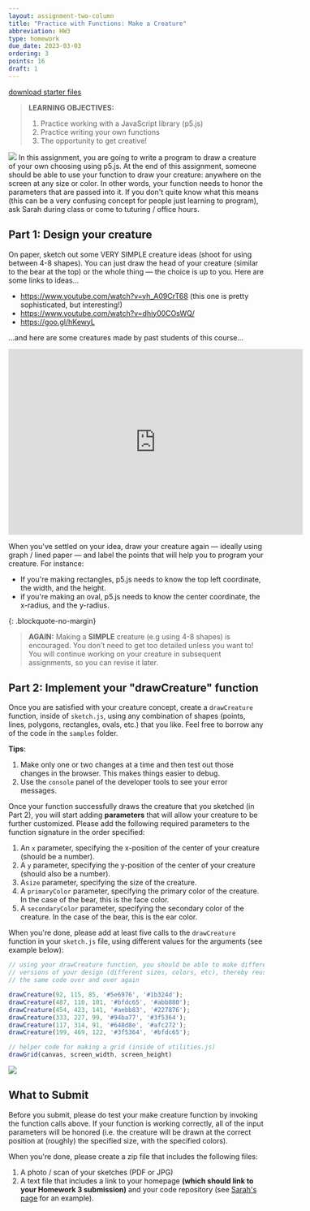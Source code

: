 ```yaml
---
layout: assignment-two-column
title: "Practice with Functions: Make a Creature"
abbreviation: HW3
type: homework
due_date: 2023-03-03
ordering: 3
points: 16
draft: 1
---
```


<a class="nu-button" href="/spring2024/course-files/homework/hw03.zip">
    download starter files 
    <i class="fas fa-download"></i>
</a>

> **LEARNING OBJECTIVES:** 
> 1. Practice working with a JavaScript library (p5.js)
> 1. Practice writing your own functions
> 1. The opportunity to get creative!

<img class="creature" src="/spring2024/assets/images/homework/hw03/creature.png" /> In this assignment, you are going to write a program to draw a creature of your own choosing using p5.js. At the end of this assignment, someone should be able to use your function to draw your creature: anywhere on the screen at any size or color. In other words, your function needs to honor the parameters that are passed into it. If you don't quite know what this means (this can be a very confusing concept for people just learning to program), ask Sarah during class or come to tuturing / office hours.

## Part 1: Design your creature
On paper, sketch out some VERY SIMPLE creature ideas (shoot for using between 4-8 shapes). You can just draw the head of your creature (similar to the bear at the top) or the whole thing — the choice is up to you. Here are some links to ideas...

* <a href="https://www.youtube.com/watch?v=yh_A09CrT68" target="_blank">https://www.youtube.com/watch?v=yh_A09CrT68</a> (this one is pretty sophisticated, but interesting!)
* <a href="circle drawing monsters" target="_blank">https://www.youtube.com/watch?v=dhiy00COsWQ/</a>
* <a href="https://goo.gl/hKewyL" target="_blank">https://goo.gl/hKewyL</a>

...and here are some creatures made by past students of this course...

<iframe src="https://docs.google.com/presentation/d/e/2PACX-1vRft8S7UE1kVxbNvkXTSWcGi4C8kKdSKMomLJffJX_FR2I6KcwNZe_yrOg15A3E-40aTZcH-XEiLYAu/embed?start=true&loop=false&delayms=3000" frameborder="0" width="580" height="366" allowfullscreen="true" mozallowfullscreen="true" webkitallowfullscreen="true"></iframe>

When you've settled on your idea, draw your creature again — ideally using graph / lined paper — and label the points that will help you to program your creature. For instance: 
* If you're making rectangles, p5.js needs to know the top left coordinate, the width, and the height. 
* if you're making an oval, p5.js needs to know the center coordinate, the x-radius, and the y-radius. 

{: .blockquote-no-margin}
> **AGAIN:** Making a **SIMPLE** creature (e.g using 4-8 shapes) is encouraged. You don’t need to get too detailed unless you want to! You will continue working on your creature in subsequent assignments, so you can revise it later.

## Part 2: Implement your "drawCreature" function

Once you are satisfied with your creature concept, create a `drawCreature` function, inside of `sketch.js`, using any combination of shapes (points, lines, polygons, rectangles, ovals, etc.) that you like. Feel free to borrow any of the code in the `samples` folder.

**Tips**: 
1. Make only one or two changes at a time and then test out those changes in the browser. This makes things easier to debug.
1. Use the `console` panel of the developer tools to see your error messages.

Once your function successfully draws the creature that you sketched (in Part 2), you will start adding **parameters** that will allow your creature to be further customized. Please add the following required parameters to the function signature in the order specified:

1. An `x` parameter, specifying the x-position of the center of your creature (should be a number).
1. A `y` parameter, specifying the y-position of the center of your creature (should also be a number).
1. A`size` parameter, specifying the size of the creature.
1. A `primaryColor` parameter, specifying the primary color of the creature. In the case of the bear, this is the face color.
1. A `secondaryColor` parameter, specifying the secondary color of the creature. In the case of the bear, this is the ear color.

When you're done, please add at least five calls to the `drawCreature` function in your `sketch.js` file, using different values for the arguments (see example below):

```js
// using your drawCreature function, you should be able to make different 
// versions of your design (different sizes, colors, etc), thereby reusing 
// the same code over and over again

drawCreature(92, 115, 85, '#5e6976', '#1b324d');
drawCreature(487, 110, 101, '#bfdc65', '#abb880');
drawCreature(454, 423, 141, '#aebb83', '#227876');
drawCreature(333, 227, 99, '#94ba77', '#3f5364');
drawCreature(117, 314, 91, '#648d8e', '#afc272');
drawCreature(199, 469, 122, '#3f5364', '#bfdc65');

// helper code for making a grid (inside of utilities.js)
drawGrid(canvas, screen_width, screen_height)
```

<img class="medium frame center" src="/spring2024/assets/images/homework/hw03/creatures.png" />


## What to Submit
Before you submit, please do test your make creature function by invoking the function calls above. If your function is working correctly, all of the input parameters will be honored (i.e. the creature will be drawn at the correct position at (roughly) the specified size, with the specified colors).

When you're done, please create a zip file that includes the following files:

1. A photo / scan of your sketches (PDF or JPG)
1. A text file that includes a link to your homepage **(which should link to your Homework 3 submission)** and your code repository (see <a href="https://vanwars.github.io/csci185-coursework/" target="_blank">Sarah's page</a> for an example).
